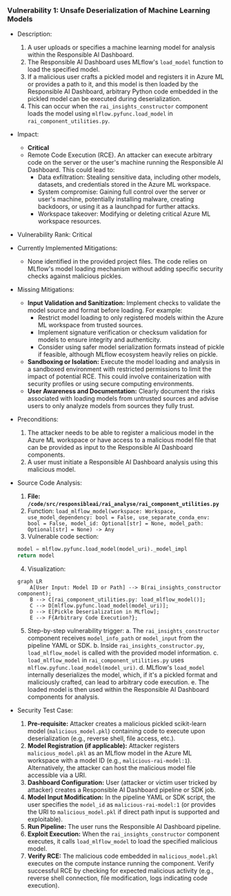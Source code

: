 ### Vulnerability 1: Unsafe Deserialization of Machine Learning Models

- Description:
    1. A user uploads or specifies a machine learning model for analysis within the Responsible AI Dashboard.
    2. The Responsible AI Dashboard uses MLflow's `load_model` function to load the specified model.
    3. If a malicious user crafts a pickled model and registers it in Azure ML or provides a path to it, and this model is then loaded by the Responsible AI Dashboard, arbitrary Python code embedded in the pickled model can be executed during deserialization.
    4. This can occur when the `rai_insights_constructor` component loads the model using `mlflow.pyfunc.load_model` in `rai_component_utilities.py`.

- Impact:
    - **Critical**
    - Remote Code Execution (RCE). An attacker can execute arbitrary code on the server or the user's machine running the Responsible AI Dashboard. This could lead to:
        - Data exfiltration: Stealing sensitive data, including other models, datasets, and credentials stored in the Azure ML workspace.
        - System compromise: Gaining full control over the server or user's machine, potentially installing malware, creating backdoors, or using it as a launchpad for further attacks.
        - Workspace takeover: Modifying or deleting critical Azure ML workspace resources.

- Vulnerability Rank: Critical

- Currently Implemented Mitigations:
    - None identified in the provided project files. The code relies on MLflow's model loading mechanism without adding specific security checks against malicious pickles.

- Missing Mitigations:
    - **Input Validation and Sanitization:** Implement checks to validate the model source and format before loading. For example:
        - Restrict model loading to only registered models within the Azure ML workspace from trusted sources.
        - Implement signature verification or checksum validation for models to ensure integrity and authenticity.
        - Consider using safer model serialization formats instead of pickle if feasible, although MLflow ecosystem heavily relies on pickle.
    - **Sandboxing or Isolation:** Execute the model loading and analysis in a sandboxed environment with restricted permissions to limit the impact of potential RCE. This could involve containerization with security profiles or using secure computing environments.
    - **User Awareness and Documentation:** Clearly document the risks associated with loading models from untrusted sources and advise users to only analyze models from sources they fully trust.

- Preconditions:
    1. The attacker needs to be able to register a malicious model in the Azure ML workspace or have access to a malicious model file that can be provided as input to the Responsible AI Dashboard components.
    2. A user must initiate a Responsible AI Dashboard analysis using this malicious model.

- Source Code Analysis:
    1. **File: `/code/src/responsibleai/rai_analyse/rai_component_utilities.py`**
    2. Function: `load_mlflow_model(workspace: Workspace, use_model_dependency: bool = False, use_separate_conda_env: bool = False, model_id: Optional[str] = None, model_path: Optional[str] = None) -> Any`
    3. Vulnerable code section:
    ```python
    model = mlflow.pyfunc.load_model(model_uri)._model_impl
    return model
    ```
    4. Visualization:
    ```mermaid
    graph LR
        A[User Input: Model ID or Path] --> B(rai_insights_constructor component);
        B --> C[rai_component_utilities.py: load_mlflow_model()];
        C --> D[mlflow.pyfunc.load_model(model_uri)];
        D --> E[Pickle Deserialization in MLflow];
        E --> F{Arbitrary Code Execution?};
    ```
    5. Step-by-step vulnerability trigger:
        a. The `rai_insights_constructor` component receives `model_info_path` or `model_input` from the pipeline YAML or SDK.
        b. Inside `rai_insights_constructor.py`, `load_mlflow_model` is called with the provided model information.
        c. `load_mlflow_model` in `rai_component_utilities.py` uses `mlflow.pyfunc.load_model(model_uri)`.
        d. MLflow's `load_model` internally deserializes the model, which, if it's a pickled format and maliciously crafted, can lead to arbitrary code execution.
        e. The loaded model is then used within the Responsible AI Dashboard components for analysis.

- Security Test Case:
    1. **Pre-requisite:** Attacker creates a malicious pickled scikit-learn model (`malicious_model.pkl`) containing code to execute upon deserialization (e.g., reverse shell, file access, etc.).
    2. **Model Registration (if applicable):** Attacker registers `malicious_model.pkl` as an MLflow model in the Azure ML workspace with a model ID (e.g., `malicious-rai-model:1`). Alternatively, the attacker can host the malicious model file accessible via a URI.
    3. **Dashboard Configuration:** User (attacker or victim user tricked by attacker) creates a Responsible AI Dashboard pipeline or SDK job.
    4. **Model Input Modification:** In the pipeline YAML or SDK script, the user specifies the `model_id` as `malicious-rai-model:1` (or provides the URI to `malicious_model.pkl` if direct path input is supported and exploitable).
    5. **Run Pipeline:** The user runs the Responsible AI Dashboard pipeline.
    6. **Exploit Execution:** When the `rai_insights_constructor` component executes, it calls `load_mlflow_model` to load the specified malicious model.
    7. **Verify RCE:** The malicious code embedded in `malicious_model.pkl` executes on the compute instance running the component. Verify successful RCE by checking for expected malicious activity (e.g., reverse shell connection, file modification, logs indicating code execution).